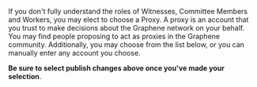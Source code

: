 If you don't fully understand the roles of Witnesses, Committee Members and Workers, you may elect to choose a Proxy. A proxy is an account that you trust to make decisions about the Graphene network on your behalf. You may find people proposing to act as proxies in the Graphene community. Additionally, you may choose from the list below, or you can manually enter any account you choose.

**Be sure to select publish changes above once you've made your selection**.
